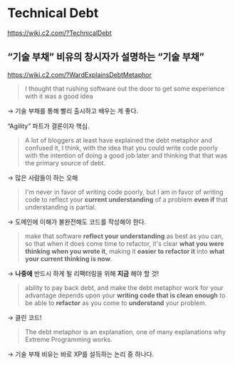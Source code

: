# Technical Debt

<https://wiki.c2.com/?TechnicalDebt>

## “기술 부채” 비유의 창시자가 설명하는 “기술 부채”

<https://wiki.c2.com/?WardExplainsDebtMetaphor>

> I thought that rushing software out the door to get some experience with it
> was a good idea

→ 기술 부채를 통해 빨리 출시하고 배우는 게 좋다.

“Agility” 파트가 결론이자 핵심.

> A lot of bloggers at least have explained the debt metaphor and confused it,
> I think, with the idea that you could write code poorly with the intention
> of doing a good job later and thinking that that was the primary source
> of debt.

→ 많은 사람들이 하는 오해

> I'm never in favor of writing code poorly, but I am in favor of writing code
> to reflect your **current understanding** of a problem
> **even if** that understanding is partial.

→ 도메인에 이해가 불완전해도 코드를 작성해야 한다.

> make that software **reflect your understanding** as best as you can,
> so that when it does come time to refactor, it's clear
> **what you were thinking when you wrote it**,
> making it **easier to refactor it** into
> **what your current thinking is now**.

→ **나중에** 반드시 하게 될 리팩터링을 위해 **지금** 해야 할 것!

> ability to pay back debt, and make the debt metaphor work for your advantage
> depends upon your **writing code that is clean enough** to be able to
> **refactor** as you come to **understand** your problem.

→ 클린 코드!

> The debt metaphor is an explanation, one of many explanations
> why Extreme Programming works.

→ 기술 부채 비유는 바로 XP를 설득하는 논리 중 하나다.
